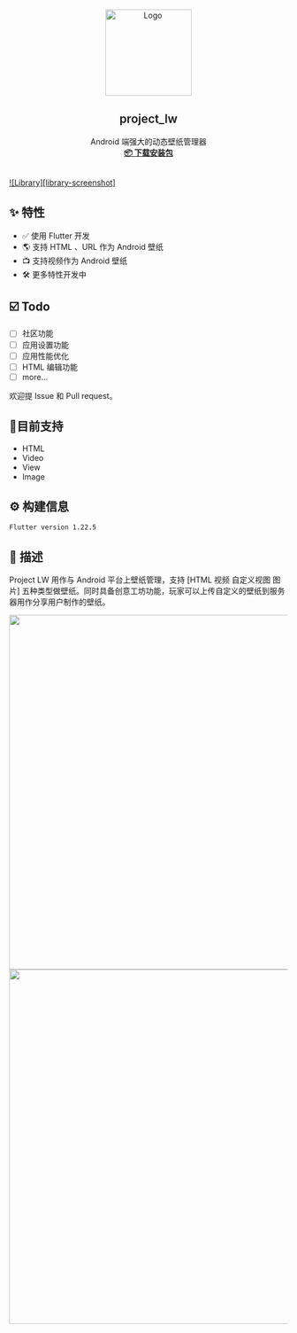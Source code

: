 <br />
<p align="center">
  <a href="https://music.qier222.com" target="blank">
    <img src="https://flutter.dev/images/flutter-mono-81x100.png" alt="Logo" width="156" height="156">
  </a>
  <h2 align="center" style="font-weight: 600">project_lw</h2>

  <p align="center">
    Android 端强大的动态壁纸管理器
    <br />
    <a href="https://github.com/AugustToko/project_lw/suites/1910039621/artifacts/37523581" target="blank"><strong>📦️ 下载安装包</strong></a>
    <br />
    <br />
  </p>
</p>

[![Library][library-screenshot]](/screenshots/tpp.png)

## ✨ 特性

- ✅ 使用 Flutter 开发
- 🌎️ 支持 HTML 、URL 作为 Android 壁纸
- 📺 支持视频作为 Android 壁纸
- 🛠 更多特性开发中


## ☑️ Todo

- [ ] 社区功能
- [ ] 应用设置功能
- [ ] 应用性能优化
- [ ] HTML 编辑功能
- [ ] more...

欢迎提 Issue 和 Pull request。


## 🚧目前支持
- HTML  
- Video  
- View  
- Image  


## ⚙️ 构建信息
```shell script
Flutter version 1.22.5
```


## 👀 描述
Project LW 用作与 Android 平台上壁纸管理，支持 [HTML 视频 自定义视图 图片] 五种类型做壁纸。同时具备创意工坊功能，玩家可以上传自定义的壁纸到服务器用作分享用户制作的壁纸。


<img src="https://github.com/AugustToko/project_lw/blob/master/screenshots/demo.gif?raw=true" height="640" >
<img src="https://github.com/AugustToko/project_lw/blob/master/screenshots/demo2.gif?raw=true" height="640" >
